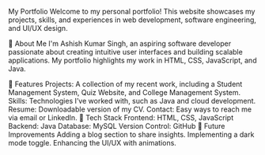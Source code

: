 My Portfolio
Welcome to my personal portfolio! This website showcases my projects, skills, and experiences in web development, software engineering, and UI/UX design.

🔹 About Me
I'm Ashish Kumar Singh, an aspiring software developer passionate about creating intuitive user interfaces and building scalable applications. My portfolio highlights my work in HTML, CSS, JavaScript, and Java.

🚀 Features
Projects: A collection of my recent work, including a Student Management System, Quiz Website, and College Management System.
Skills: Technologies I’ve worked with, such as Java and cloud development.
Resume: Downloadable version of my CV.
Contact: Easy ways to reach me via email or LinkedIn.
🔧 Tech Stack
Frontend: HTML, CSS, JavaScript
Backend: Java
Database: MySQL
Version Control: GitHub
📌 Future Improvements
Adding a blog section to share insights.
Implementing a dark mode toggle.
Enhancing the UI/UX with animations.
